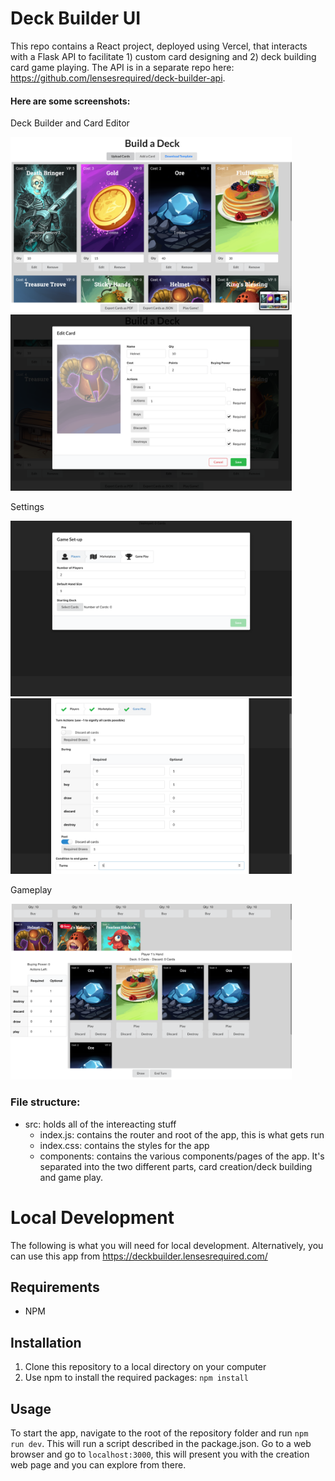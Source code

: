 # Deck Builder UI

This repo contains a React project, deployed using Vercel, that interacts with a Flask API to facilitate 1) custom card designing and 2) deck building card game playing. The API is in a separate repo here:  https://github.com/lensesrequired/deck-builder-api.

#### Here are some screenshots:

Deck Builder and Card Editor

<img alt="DeckBuilder" src="./doc_images/DeckBuilder.png" width="450"/><img alt="CardEditor" src="./doc_images/CardEditor.png" width="450"/>

Settings

<img alt="GameSettings" src="./doc_images/GameSettings.png" width="450"/><img alt="TurnSettings" src="./doc_images/TurnSettings.png" width="450"/>

Gameplay

<img alt="Gameplay" src="./doc_images/Gameplay.png" width="450"/>

### File structure:
- src: holds all of the intereacting stuff
  - index.js: contains the router and root of the app, this is what gets run
  - index.css: contains the styles for the app
  - components: contains the various components/pages of the app. It's separated into the two different parts, card creation/deck building and game play.

# Local Development
The following is what you will need for local development. Alternatively, you can use this app from https://deckbuilder.lensesrequired.com/

## Requirements
- NPM

## Installation 
1) Clone this repository to a local directory on your computer
2) Use npm to install the required packages:  `npm install`

## Usage
To start the app, navigate to the root of the repository folder and run `npm run dev`. This will run a script described in the package.json.
Go to a web browser and go to `localhost:3000`, this will present you with the creation web page and you can explore from there.
